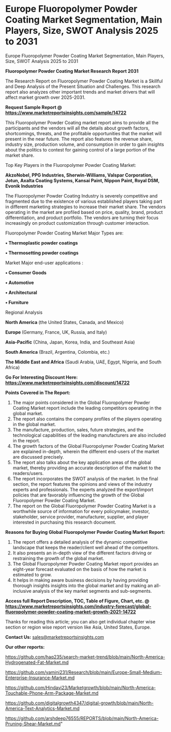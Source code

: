 # Europe Fluoropolymer Powder Coating Market Segmentation, Main Players, Size, SWOT Analysis 2025 to 2031
Europe Fluoropolymer Powder Coating Market Segmentation, Main Players, Size, SWOT Analysis 2025 to 2031

<strong>Fluoropolymer Powder Coating Market Research Report 2031</strong>

The Research Report on Fluoropolymer Powder Coating Market is a Skillful and Deep Analysis of the Present Situation and Challenges. This research report also analyzes other important trends and market drivers that will affect market growth over 2025-2031.

<strong>Request Sample Report @ <a href=https://www.marketreportsinsights.com/sample/14722>https://www.marketreportsinsights.com/sample/14722</a></strong>

This Fluoropolymer Powder Coating market report aims to provide all the participants and the vendors will all the details about growth factors, shortcomings, threats, and the profitable opportunities that the market will present in the near future. The report also features the revenue share, industry size, production volume, and consumption in order to gain insights about the politics to contest for gaining control of a large portion of the market share.

Top Key Players in the Fluoropolymer Powder Coating Market:

<strong>AkzoNobel, PPG Industries, Sherwin-Williams, Valspar Corporation, Jotun, Axalta Coating Systems, Kansai Paint, Nippon Paint, Royal DSM, Evonik Industries</strong>

The Fluoropolymer Powder Coating Industry is severely competitive and fragmented due to the existence of various established players taking part in different marketing strategies to increase their market share. The vendors operating in the market are profiled based on price, quality, brand, product differentiation, and product portfolio. The vendors are turning their focus increasingly on product customization through customer interaction.

Fluoropolymer Powder Coating Market Major Types are:

<strong>• Thermoplastic powder coatings

• Thermosetting powder coatings</strong>

Market Major end-user applications :

<strong>• Consumer Goods

• Automotive

• Architectural

• Furniture</strong>

Regional Analysis

</u><strong><b>North America</b></strong> (the United States, Canada, and Mexico)

<strong><b>Europe </b></strong>(Germany, France, UK, Russia, and Italy)

<strong><b>Asia-Pacific</b></strong> (China, Japan, Korea, India, and Southeast Asia)

<strong><b>South America</b></strong> (Brazil, Argentina, Colombia, etc.)

<strong><b>The Middle East and Africa</b></strong> (Saudi Arabia, UAE, Egypt, Nigeria, and South Africa)

<strong>Go For Interesting Discount Here: <a href=https://www.marketreportsinsights.com/discount/14722>https://www.marketreportsinsights.com/discount/14722</a></strong>

<strong>Points Covered in The Report:</strong>
<ol>
  <li>The major points considered in the Global Fluoropolymer Powder Coating Market report include the leading competitors operating in the global market.</li>
  <li>The report also contains the company profiles of the players operating in the global market.</li>
  <li>The manufacture, production, sales, future strategies, and the technological capabilities of the leading manufacturers are also included in the report.</li>
  <li>The growth factors of the Global Fluoropolymer Powder Coating Market are explained in-depth, wherein the different end-users of the market are discussed precisely.</li>
  <li>The report also talks about the key application areas of the global market, thereby providing an accurate description of the market to the readers/users.</li>
  <li>The report incorporates the SWOT analysis of the market. In the final section, the report features the opinions and views of the industry experts and professionals. The experts analyzed the export/import policies that are favorably influencing the growth of the Global Fluoropolymer Powder Coating Market.</li>
  <li>The report on the Global Fluoropolymer Powder Coating Market is a worthwhile source of information for every policymaker, investor, stakeholder, service provider, manufacturer, supplier, and player interested in purchasing this research document.</li>
</ol>
<strong>Reasons for Buying Global Fluoropolymer Powder Coating Market Report:</strong>

<ol>
  <li>The report offers a detailed analysis of the dynamic competitive landscape that keeps the reader/client well ahead of the competitors.</li>
  <li>It also presents an in-depth view of the different factors driving or restraining the growth of the global market.</li>
  <li>The Global Fluoropolymer Powder Coating Market report provides an eight-year forecast evaluated on the basis of how the market is estimated to grow.</li>
  <li>It helps in making aware business decisions by having providing thorough insights insights into the global market and by making an all-inclusive analysis of the key market segments and sub-segments.</li>
</ol>
<strong>Access full Report Description, TOC, Table of Figure, Chart, etc. @ <a href=https://www.marketreportsinsights.com/industry-forecast/global-fluoropolymer-powder-coating-market-growth-2021-14722>https://www.marketreportsinsights.com/industry-forecast/global-fluoropolymer-powder-coating-market-growth-2021-14722</a></strong>


Thanks for reading this article; you can also get individual chapter wise section or region wise report version like Asia, United States, Europe.

<strong>Contact Us:</strong>
sales@marketreportsinsights.com

<strong>Our other reports:</strong>

<a href=https://github.com/haq235/search-market-trend/blob/main/North-America-Hydrogenated-Fat-Market.md>https://github.com/haq235/search-market-trend/blob/main/North-America-Hydrogenated-Fat-Market.md</a>

<a href=https://github.com/yamini231/Research/blob/main/Europe-Small-Medium-Enterprise-Insurance-Market.md>https://github.com/yamini231/Research/blob/main/Europe-Small-Medium-Enterprise-Insurance-Market.md</a>

<a href=https://github.com/Hindavi23/Marketgrowth/blob/main/North-America-Touchable-Phone-Arm-Package-Market.md>https://github.com/Hindavi23/Marketgrowth/blob/main/North-America-Touchable-Phone-Arm-Package-Market.md</a>

<a href=https://github.com/digitalgrowth4347/digital-growth/blob/main/North-America-Text-Analytics-Market.md>https://github.com/digitalgrowth4347/digital-growth/blob/main/North-America-Text-Analytics-Market.md</a>

<a href=https://github.com/arshdeep76555/REPORTS/blob/main/North-America-Pruning-Shear-Market.md>https://github.com/arshdeep76555/REPORTS/blob/main/North-America-Pruning-Shear-Market.md</a>"
